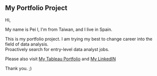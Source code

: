 ## My Portfolio Project

Hi, 

My name is Pei I, I'm from Taiwan, and I live in Spain. 

This is my portfolio project. I am trying my best to change career into the field of data analysis.  
Proactively search for entry-level data analyst jobs.

Please also visit [My Tableau Portfolio](https://public.tableau.com/profile/pei.i.shih)  and  [My LinkedIN](https://www.linkedin.com/in/pei-i-shih)

Thank you. ;)

